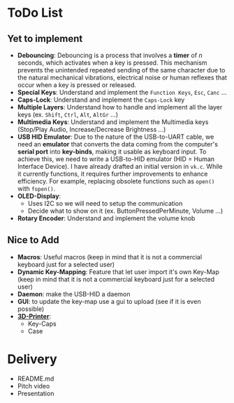 # ToDo List
## Yet to implement
- **Debouncing**: Debouncing is a process that involves a **timer** of _n_ seconds, which activates when a key is pressed. This mechanism prevents the unintended repeated sending of the same character due to the natural mechanical vibrations, electrical noise or human reflexes that occur when a key is pressed or released.
- **Special Keys**: Understand and implement the `Function Keys`, `Esc`, `Canc` ...
- **Caps-Lock**: Understand and implement the `Caps-Lock` key
- **Multiple Layers**: Understand how to handle and implement all the layer keys (ex. `Shift`, `Ctrl`, `Alt`, `AltGr` ...)
- **Multimedia Keys**: Understand and implement the Multimedia keys (Stop/Play Audio, Increase/Decrease Brightness ...)
- **USB HID Emulator**: Due to the nature of the USB-to-UART cable, we need an **emulator** that converts the data coming from the computer's **serial port** into **key-binds**, making it usable as keyboard input. To achieve this, we need to write a USB-to-HID emulator (HID = Human Interface Device). I have already drafted an initial version in `vk.c`. While it currently functions, it requires further improvements to enhance efficiency. For example, replacing obsolete functions such as `open()` with `fopen()`.
- **OLED-Display**:
   - Uses I2C so we will need to setup the communication
   - Decide what to show on it (ex. ButtonPressedPerMinute, Volume ...)
- **Rotary Encoder**: Understand and implement the volume knob

## Nice to Add
- **Macros**: Useful macros (keep in mind that it is not a commercial keyboard just for a selected user)
- **Dynamic Key-Mapping**: Feature that let user import it's own Key-Map (keep in mind that it is not a commercial keyboard just for a selected user)
- **Daemon**: make the USB-HID a daemon
- **GUI**: to update the key-map use a gui to upload (see if it is even possible)
- [**3D-Printer**](https://fablab.unitn.it/): 
   - Key-Caps
   - Case

# Delivery
- README.md 
- Pitch video
- Presentation
